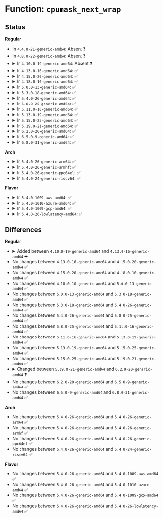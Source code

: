 # Function: <code>cpumask_next_wrap</code>

## Status
<b>Regular</b>
<ul>
<li>
In <code>4.4.0-21-generic-amd64</code>: Absent ❓
</li>
<li>
In <code>4.8.0-22-generic-amd64</code>: Absent ❓
</li>
<li>
<details>
<summary>In <code>4.10.0-19-generic-amd64</code>: Absent ❓</summary>

```json
{
  "name": "cpumask_next_wrap",
  "collision_type": "Unique Static",
  "inline_type": "Full",
  "funcs": [
    {
      "addr": 18446744071579620841,
      "name": "cpumask_next_wrap",
      "external": false,
      "loc": "kernel/sched/fair.c:5593",
      "file": "kernel/sched/fair.c",
      "inline": "not declared, inlined",
      "caller_inline": [],
      "caller_func": []
    }
  ],
  "symbols": []
}
```
</details>
</li>
<li>
<details>
<summary>In <code>4.13.0-16-generic-amd64</code>: ✅</summary>

```c
int cpumask_next_wrap(int n, const struct cpumask * mask, int start, bool wrap)
```

```json
{
  "name": "cpumask_next_wrap",
  "collision_type": "Unique Global",
  "inline_type": "No",
  "funcs": [
    {
      "addr": 18446744071588199424,
      "name": "cpumask_next_wrap",
      "external": true,
      "loc": "lib/cpumask.c:58",
      "file": "lib/cpumask.c",
      "inline": "seen, unknown",
      "caller_inline": [],
      "caller_func": [
        "kernel/sched/topology.c:build_sched_domains",
        "kernel/sched/topology.c:build_sched_domains",
        "kernel/sched/topology.c:build_sched_domains",
        "kernel/sched/topology.c:build_sched_domains"
      ]
    }
  ],
  "symbols": [
    {
      "addr": 18446744071588199424,
      "name": "cpumask_next_wrap",
      "section": ".text",
      "bind": "STB_GLOBAL",
      "size": 118
    }
  ]
}
```
</details>
</li>
<li>
<details>
<summary>In <code>4.15.0-20-generic-amd64</code>: ✅</summary>

```c
int cpumask_next_wrap(int n, const struct cpumask * mask, int start, bool wrap)
```

```json
{
  "name": "cpumask_next_wrap",
  "collision_type": "Unique Global",
  "inline_type": "No",
  "funcs": [
    {
      "addr": 18446744071588748256,
      "name": "cpumask_next_wrap",
      "external": true,
      "loc": "lib/cpumask.c:75",
      "file": "lib/cpumask.c",
      "inline": "seen, unknown",
      "caller_inline": [],
      "caller_func": [
        "kernel/sched/topology.c:build_sched_domains",
        "kernel/sched/topology.c:build_sched_domains",
        "kernel/sched/topology.c:build_sched_domains",
        "kernel/sched/topology.c:build_sched_domains"
      ]
    }
  ],
  "symbols": [
    {
      "addr": 18446744071588748256,
      "name": "cpumask_next_wrap",
      "section": ".text",
      "bind": "STB_GLOBAL",
      "size": 118
    }
  ]
}
```
</details>
</li>
<li>
<details>
<summary>In <code>4.18.0-10-generic-amd64</code>: ✅</summary>

```c
int cpumask_next_wrap(int n, const struct cpumask * mask, int start, bool wrap)
```

```json
{
  "name": "cpumask_next_wrap",
  "collision_type": "Unique Global",
  "inline_type": "No",
  "funcs": [
    {
      "addr": 18446744071589126000,
      "name": "cpumask_next_wrap",
      "external": true,
      "loc": "lib/cpumask.c:76",
      "file": "lib/cpumask.c",
      "inline": "seen, unknown",
      "caller_inline": [],
      "caller_func": [
        "kernel/sched/topology.c:build_sched_domains",
        "kernel/sched/topology.c:build_sched_domains",
        "kernel/sched/topology.c:build_sched_domains",
        "kernel/sched/topology.c:build_sched_domains"
      ]
    }
  ],
  "symbols": [
    {
      "addr": 18446744071589126000,
      "name": "cpumask_next_wrap",
      "section": ".text",
      "bind": "STB_GLOBAL",
      "size": 118
    }
  ]
}
```
</details>
</li>
<li>
<details>
<summary>In <code>5.0.0-13-generic-amd64</code>: ✅</summary>

```c
int cpumask_next_wrap(int n, const struct cpumask * mask, int start, bool wrap)
```

```json
{
  "name": "cpumask_next_wrap",
  "collision_type": "Unique Global",
  "inline_type": "No",
  "funcs": [
    {
      "addr": 18446744071589360688,
      "name": "cpumask_next_wrap",
      "external": true,
      "loc": "lib/cpumask.c:76",
      "file": "lib/cpumask.c",
      "inline": "seen, unknown",
      "caller_inline": [],
      "caller_func": [
        "kernel/sched/topology.c:build_sched_domains",
        "kernel/sched/topology.c:build_sched_domains",
        "kernel/sched/topology.c:build_sched_domains",
        "kernel/sched/topology.c:build_sched_domains"
      ]
    }
  ],
  "symbols": [
    {
      "addr": 18446744071589360688,
      "name": "cpumask_next_wrap",
      "section": ".text",
      "bind": "STB_GLOBAL",
      "size": 118
    }
  ]
}
```
</details>
</li>
<li>
<details>
<summary>In <code>5.3.0-18-generic-amd64</code>: ✅</summary>

```c
int cpumask_next_wrap(int n, const struct cpumask * mask, int start, bool wrap)
```

```json
{
  "name": "cpumask_next_wrap",
  "collision_type": "Unique Global",
  "inline_type": "No",
  "funcs": [
    {
      "addr": 18446744071589817744,
      "name": "cpumask_next_wrap",
      "external": true,
      "loc": "lib/cpumask.c:77",
      "file": "lib/cpumask.c",
      "inline": "seen, unknown",
      "caller_inline": [],
      "caller_func": [
        "kernel/sched/topology.c:build_sched_domains",
        "kernel/sched/topology.c:build_sched_domains",
        "kernel/sched/topology.c:build_overlap_sched_groups",
        "kernel/sched/topology.c:build_overlap_sched_groups"
      ]
    }
  ],
  "symbols": [
    {
      "addr": 18446744071589817744,
      "name": "cpumask_next_wrap",
      "section": ".text",
      "bind": "STB_GLOBAL",
      "size": 113
    }
  ]
}
```
</details>
</li>
<li>
<details>
<summary>In <code>5.4.0-26-generic-amd64</code>: ✅</summary>

```c
int cpumask_next_wrap(int n, const struct cpumask * mask, int start, bool wrap)
```

```json
{
  "name": "cpumask_next_wrap",
  "collision_type": "Unique Global",
  "inline_type": "No",
  "funcs": [
    {
      "addr": 18446744071590044064,
      "name": "cpumask_next_wrap",
      "external": true,
      "loc": "lib/cpumask.c:77",
      "file": "lib/cpumask.c",
      "inline": "seen, unknown",
      "caller_inline": [],
      "caller_func": [
        "kernel/sched/topology.c:build_sched_domains",
        "kernel/sched/topology.c:build_sched_domains",
        "kernel/sched/topology.c:build_overlap_sched_groups",
        "kernel/sched/topology.c:build_overlap_sched_groups",
        "kernel/padata.c:padata_find_next"
      ]
    }
  ],
  "symbols": [
    {
      "addr": 18446744071590044064,
      "name": "cpumask_next_wrap",
      "section": ".text",
      "bind": "STB_GLOBAL",
      "size": 113
    }
  ]
}
```
</details>
</li>
<li>
<details>
<summary>In <code>5.8.0-25-generic-amd64</code>: ✅</summary>

```c
int cpumask_next_wrap(int n, const struct cpumask * mask, int start, bool wrap)
```

```json
{
  "name": "cpumask_next_wrap",
  "collision_type": "Unique Global",
  "inline_type": "No",
  "funcs": [
    {
      "addr": 18446744071585037920,
      "name": "cpumask_next_wrap",
      "external": true,
      "loc": "lib/cpumask.c:77",
      "file": "lib/cpumask.c",
      "inline": "seen, unknown",
      "caller_inline": [],
      "caller_func": [
        "kernel/sched/fair.c:select_idle_capacity",
        "kernel/sched/fair.c:select_idle_capacity",
        "kernel/sched/fair.c:select_idle_cpu",
        "kernel/sched/fair.c:select_idle_cpu",
        "kernel/sched/fair.c:select_idle_cpu",
        "kernel/sched/fair.c:select_idle_cpu",
        "kernel/sched/fair.c:select_idle_core",
        "kernel/sched/fair.c:select_idle_core",
        "kernel/sched/fair.c:task_numa_assign",
        "kernel/sched/fair.c:task_numa_assign",
        "kernel/sched/topology.c:build_sched_groups",
        "kernel/sched/topology.c:build_sched_groups",
        "kernel/sched/topology.c:build_overlap_sched_groups",
        "kernel/sched/topology.c:build_overlap_sched_groups",
        "kernel/padata.c:padata_find_next"
      ]
    }
  ],
  "symbols": [
    {
      "addr": 18446744071585037920,
      "name": "cpumask_next_wrap",
      "section": ".text",
      "bind": "STB_GLOBAL",
      "size": 113
    }
  ]
}
```
</details>
</li>
<li>
<details>
<summary>In <code>5.11.0-16-generic-amd64</code>: ✅</summary>

```c
int cpumask_next_wrap(int n, const struct cpumask * mask, int start, bool wrap)
```

```json
{
  "name": "cpumask_next_wrap",
  "collision_type": "Unique Global",
  "inline_type": "No",
  "funcs": [
    {
      "addr": 18446744071585189824,
      "name": "cpumask_next_wrap",
      "external": true,
      "loc": "lib/cpumask.c:77",
      "file": "lib/cpumask.c",
      "inline": "seen, unknown",
      "caller_inline": [],
      "caller_func": [
        "kernel/sched/fair.c:select_idle_capacity",
        "kernel/sched/fair.c:select_idle_capacity",
        "kernel/sched/fair.c:select_idle_cpu",
        "kernel/sched/fair.c:select_idle_cpu",
        "kernel/sched/fair.c:select_idle_cpu",
        "kernel/sched/fair.c:select_idle_cpu",
        "kernel/sched/fair.c:select_idle_core",
        "kernel/sched/fair.c:select_idle_core",
        "kernel/sched/fair.c:task_numa_assign",
        "kernel/sched/fair.c:task_numa_assign",
        "kernel/sched/topology.c:build_sched_groups",
        "kernel/sched/topology.c:build_sched_groups",
        "kernel/sched/topology.c:build_overlap_sched_groups",
        "kernel/sched/topology.c:build_overlap_sched_groups",
        "kernel/padata.c:padata_find_next"
      ]
    }
  ],
  "symbols": [
    {
      "addr": 18446744071585189824,
      "name": "cpumask_next_wrap",
      "section": ".text",
      "bind": "STB_GLOBAL",
      "size": 113
    }
  ]
}
```
</details>
</li>
<li>
<details>
<summary>In <code>5.13.0-19-generic-amd64</code>: ✅</summary>

```c
int cpumask_next_wrap(int n, const struct cpumask * mask, int start, bool wrap)
```

```json
{
  "name": "cpumask_next_wrap",
  "collision_type": "Unique Global",
  "inline_type": "No",
  "funcs": [
    {
      "addr": 18446744071585072976,
      "name": "cpumask_next_wrap",
      "external": true,
      "loc": "lib/cpumask.c:77",
      "file": "lib/cpumask.c",
      "inline": "seen, unknown",
      "caller_inline": [],
      "caller_func": [
        "kernel/sched/fair.c:select_idle_sibling",
        "kernel/sched/fair.c:select_idle_sibling",
        "kernel/sched/fair.c:select_idle_cpu",
        "kernel/sched/fair.c:select_idle_cpu",
        "kernel/sched/fair.c:select_idle_cpu",
        "kernel/sched/fair.c:select_idle_cpu",
        "kernel/sched/fair.c:task_numa_assign",
        "kernel/sched/fair.c:task_numa_assign",
        "kernel/sched/topology.c:build_sched_domains",
        "kernel/sched/topology.c:build_sched_domains",
        "kernel/sched/topology.c:build_overlap_sched_groups",
        "kernel/sched/topology.c:build_overlap_sched_groups",
        "kernel/padata.c:padata_find_next"
      ]
    }
  ],
  "symbols": [
    {
      "addr": 18446744071585072976,
      "name": "cpumask_next_wrap",
      "section": ".text",
      "bind": "STB_GLOBAL",
      "size": 121
    }
  ]
}
```
</details>
</li>
<li>
<details>
<summary>In <code>5.15.0-25-generic-amd64</code>: ✅</summary>

```c
int cpumask_next_wrap(int n, const struct cpumask * mask, int start, bool wrap)
```

```json
{
  "name": "cpumask_next_wrap",
  "collision_type": "Unique Global",
  "inline_type": "No",
  "funcs": [
    {
      "addr": 18446744071585519664,
      "name": "cpumask_next_wrap",
      "external": true,
      "loc": "lib/cpumask.c:77",
      "file": "lib/cpumask.c",
      "inline": "seen, unknown",
      "caller_inline": [],
      "caller_func": [
        "kernel/sched/core.c:sched_core_balance",
        "kernel/sched/core.c:sched_core_balance",
        "kernel/sched/core.c:pick_next_task",
        "kernel/sched/core.c:pick_next_task",
        "kernel/sched/fair.c:select_idle_sibling",
        "kernel/sched/fair.c:select_idle_sibling",
        "kernel/sched/fair.c:select_idle_cpu",
        "kernel/sched/fair.c:select_idle_cpu",
        "kernel/sched/fair.c:select_idle_cpu",
        "kernel/sched/fair.c:select_idle_cpu",
        "kernel/sched/fair.c:task_numa_assign",
        "kernel/sched/fair.c:task_numa_assign",
        "kernel/sched/topology.c:build_sched_domains",
        "kernel/sched/topology.c:build_sched_domains",
        "kernel/sched/topology.c:build_overlap_sched_groups",
        "kernel/sched/topology.c:build_overlap_sched_groups",
        "kernel/padata.c:padata_find_next"
      ]
    }
  ],
  "symbols": [
    {
      "addr": 18446744071585519664,
      "name": "cpumask_next_wrap",
      "section": ".text",
      "bind": "STB_GLOBAL",
      "size": 121
    }
  ]
}
```
</details>
</li>
<li>
<details>
<summary>In <code>5.19.0-21-generic-amd64</code>: ✅</summary>

```c
int cpumask_next_wrap(int n, const struct cpumask * mask, int start, bool wrap)
```

```json
{
  "name": "cpumask_next_wrap",
  "collision_type": "Unique Global",
  "inline_type": "No",
  "funcs": [
    {
      "addr": 18446744071586672192,
      "name": "cpumask_next_wrap",
      "external": true,
      "loc": "lib/cpumask.c:77",
      "file": "lib/cpumask.c",
      "inline": "seen, unknown",
      "caller_inline": [],
      "caller_func": [
        "kernel/sched/core.c:sched_core_balance",
        "kernel/sched/core.c:sched_core_balance",
        "kernel/sched/core.c:pick_next_task",
        "kernel/sched/core.c:pick_next_task",
        "kernel/sched/fair.c:select_idle_sibling",
        "kernel/sched/fair.c:select_idle_sibling",
        "kernel/sched/fair.c:select_idle_cpu",
        "kernel/sched/fair.c:select_idle_cpu",
        "kernel/sched/fair.c:task_numa_assign",
        "kernel/sched/fair.c:task_numa_assign",
        "kernel/sched/build_utility.c:build_sched_domains",
        "kernel/sched/build_utility.c:build_sched_domains",
        "kernel/sched/build_utility.c:build_overlap_sched_groups",
        "kernel/sched/build_utility.c:build_overlap_sched_groups",
        "kernel/padata.c:padata_find_next"
      ]
    }
  ],
  "symbols": [
    {
      "addr": 18446744071586672192,
      "name": "cpumask_next_wrap",
      "section": ".text",
      "bind": "STB_GLOBAL",
      "size": 153
    }
  ]
}
```
</details>
</li>
<li>
<details>
<summary>In <code>6.2.0-20-generic-amd64</code>: ✅</summary>

```c
unsigned int cpumask_next_wrap(int n, const struct cpumask * mask, int start, bool wrap)
```

```json
{
  "name": "cpumask_next_wrap",
  "collision_type": "Unique Global",
  "inline_type": "No",
  "funcs": [
    {
      "addr": 18446744071595751680,
      "name": "cpumask_next_wrap",
      "external": true,
      "loc": "lib/cpumask.c:22",
      "file": "lib/cpumask.c",
      "inline": "seen, unknown",
      "caller_inline": [],
      "caller_func": [
        "kernel/padata.c:padata_find_next"
      ]
    }
  ],
  "symbols": [
    {
      "addr": 18446744071595751680,
      "name": "cpumask_next_wrap",
      "section": ".text",
      "bind": "STB_GLOBAL",
      "size": 132
    }
  ]
}
```
</details>
</li>
<li>
<details>
<summary>In <code>6.5.0-9-generic-amd64</code>: ✅</summary>

```c
unsigned int cpumask_next_wrap(int n, const struct cpumask * mask, int start, bool wrap)
```

```json
{
  "name": "cpumask_next_wrap",
  "collision_type": "Unique Global",
  "inline_type": "No",
  "funcs": [
    {
      "addr": 18446744071596276064,
      "name": "cpumask_next_wrap",
      "external": true,
      "loc": "lib/cpumask.c:22",
      "file": "lib/cpumask.c",
      "inline": "seen, unknown",
      "caller_inline": [],
      "caller_func": [
        "kernel/padata.c:padata_find_next",
        "drivers/net/virtio_net.c:virtnet_set_affinity"
      ]
    }
  ],
  "symbols": [
    {
      "addr": 18446744071596276064,
      "name": "cpumask_next_wrap",
      "section": ".text",
      "bind": "STB_GLOBAL",
      "size": 132
    }
  ]
}
```
</details>
</li>
<li>
<details>
<summary>In <code>6.8.0-31-generic-amd64</code>: ✅</summary>

```c
unsigned int cpumask_next_wrap(int n, const struct cpumask * mask, int start, bool wrap)
```

```json
{
  "name": "cpumask_next_wrap",
  "collision_type": "Unique Global",
  "inline_type": "No",
  "funcs": [
    {
      "addr": 18446744071597160752,
      "name": "cpumask_next_wrap",
      "external": true,
      "loc": "lib/cpumask.c:22",
      "file": "lib/cpumask.c",
      "inline": "seen, unknown",
      "caller_inline": [],
      "caller_func": [
        "kernel/padata.c:padata_find_next",
        "drivers/net/virtio_net.c:virtnet_set_affinity",
        "lib/objpool.c:objpool_pop"
      ]
    }
  ],
  "symbols": [
    {
      "addr": 18446744071597160752,
      "name": "cpumask_next_wrap",
      "section": ".text",
      "bind": "STB_GLOBAL",
      "size": 132
    }
  ]
}
```
</details>
</li>
</ul>
<b>Arch</b>
<ul>
<li>
<details>
<summary>In <code>5.4.0-26-generic-arm64</code>: ✅</summary>

```c
int cpumask_next_wrap(int n, const struct cpumask * mask, int start, bool wrap)
```

```json
{
  "name": "cpumask_next_wrap",
  "collision_type": "Unique Global",
  "inline_type": "No",
  "funcs": [
    {
      "addr": 18446603336503805192,
      "name": "cpumask_next_wrap",
      "external": true,
      "loc": "lib/cpumask.c:77",
      "file": "lib/cpumask.c",
      "inline": "seen, unknown",
      "caller_inline": [],
      "caller_func": [
        "kernel/sched/topology.c:build_sched_domains",
        "kernel/sched/topology.c:build_sched_domains",
        "kernel/sched/topology.c:build_sched_domains",
        "kernel/sched/topology.c:build_overlap_sched_groups",
        "kernel/sched/topology.c:build_overlap_sched_groups",
        "kernel/padata.c:padata_find_next"
      ]
    }
  ],
  "symbols": [
    {
      "addr": 18446603336503805192,
      "name": "cpumask_next_wrap",
      "section": ".text",
      "bind": "STB_GLOBAL",
      "size": 132
    }
  ]
}
```
</details>
</li>
<li>
<details>
<summary>In <code>5.4.0-26-generic-armhf</code>: ✅</summary>

```c
int cpumask_next_wrap(int n, const struct cpumask * mask, int start, bool wrap)
```

```json
{
  "name": "cpumask_next_wrap",
  "collision_type": "Unique Global",
  "inline_type": "No",
  "funcs": [
    {
      "addr": 3236428328,
      "name": "cpumask_next_wrap",
      "external": true,
      "loc": "lib/cpumask.c:77",
      "file": "lib/cpumask.c",
      "inline": "seen, unknown",
      "caller_inline": [],
      "caller_func": [
        "kernel/sched/fair.c:select_task_rq_fair",
        "kernel/sched/fair.c:select_task_rq_fair",
        "kernel/sched/fair.c:select_task_rq_fair",
        "kernel/sched/topology.c:build_sched_domains",
        "kernel/sched/topology.c:build_sched_domains",
        "kernel/sched/topology.c:build_overlap_sched_groups",
        "kernel/sched/topology.c:build_overlap_sched_groups",
        "kernel/padata.c:padata_find_next"
      ]
    }
  ],
  "symbols": [
    {
      "addr": 3236428328,
      "name": "cpumask_next_wrap",
      "section": ".text",
      "bind": "STB_GLOBAL",
      "size": 96
    }
  ]
}
```
</details>
</li>
<li>
<details>
<summary>In <code>5.4.0-26-generic-ppc64el</code>: ✅</summary>

```c
int cpumask_next_wrap(int n, const struct cpumask * mask, int start, bool wrap)
```

```json
{
  "name": "cpumask_next_wrap",
  "collision_type": "Unique Global",
  "inline_type": "No",
  "funcs": [
    {
      "addr": 13835058055297644304,
      "name": "cpumask_next_wrap",
      "external": true,
      "loc": "lib/cpumask.c:77",
      "file": "lib/cpumask.c",
      "inline": "seen, unknown",
      "caller_inline": [],
      "caller_func": [
        "kernel/sched/topology.c:build_sched_domains",
        "kernel/sched/topology.c:build_sched_domains",
        "kernel/sched/topology.c:build_sched_domains",
        "kernel/sched/topology.c:build_overlap_sched_groups",
        "kernel/sched/topology.c:build_overlap_sched_groups",
        "kernel/padata.c:padata_find_next"
      ]
    }
  ],
  "symbols": [
    {
      "addr": 13835058055297644304,
      "name": "cpumask_next_wrap",
      "section": ".text",
      "bind": "STB_GLOBAL",
      "size": 212
    }
  ]
}
```
</details>
</li>
<li>
<details>
<summary>In <code>5.4.0-24-generic-riscv64</code>: ✅</summary>

```c
int cpumask_next_wrap(int n, const struct cpumask * mask, int start, bool wrap)
```

```json
{
  "name": "cpumask_next_wrap",
  "collision_type": "Unique Global",
  "inline_type": "No",
  "funcs": [
    {
      "addr": 18446743936279702072,
      "name": "cpumask_next_wrap",
      "external": true,
      "loc": "lib/cpumask.c:77",
      "file": "lib/cpumask.c",
      "inline": "seen, unknown",
      "caller_inline": [],
      "caller_func": [
        "kernel/sched/fair.c:select_task_rq_fair",
        "kernel/sched/fair.c:select_task_rq_fair",
        "kernel/sched/fair.c:select_task_rq_fair",
        "kernel/sched/topology.c:build_sched_domains",
        "kernel/sched/topology.c:build_sched_domains",
        "kernel/sched/topology.c:build_sched_domains",
        "kernel/sched/topology.c:build_sched_domains",
        "kernel/padata.c:padata_find_next"
      ]
    }
  ],
  "symbols": [
    {
      "addr": 18446743936279702072,
      "name": "cpumask_next_wrap",
      "section": ".text",
      "bind": "STB_GLOBAL",
      "size": 88
    }
  ]
}
```
</details>
</li>
</ul>
<b>Flavor</b>
<ul>
<li>
<details>
<summary>In <code>5.4.0-1009-aws-amd64</code>: ✅</summary>

```c
int cpumask_next_wrap(int n, const struct cpumask * mask, int start, bool wrap)
```

```json
{
  "name": "cpumask_next_wrap",
  "collision_type": "Unique Global",
  "inline_type": "No",
  "funcs": [
    {
      "addr": 18446744071589646320,
      "name": "cpumask_next_wrap",
      "external": true,
      "loc": "lib/cpumask.c:77",
      "file": "lib/cpumask.c",
      "inline": "seen, unknown",
      "caller_inline": [],
      "caller_func": [
        "kernel/sched/topology.c:build_sched_domains",
        "kernel/sched/topology.c:build_sched_domains",
        "kernel/sched/topology.c:build_overlap_sched_groups",
        "kernel/sched/topology.c:build_overlap_sched_groups",
        "kernel/padata.c:padata_find_next"
      ]
    }
  ],
  "symbols": [
    {
      "addr": 18446744071589646320,
      "name": "cpumask_next_wrap",
      "section": ".text",
      "bind": "STB_GLOBAL",
      "size": 113
    }
  ]
}
```
</details>
</li>
<li>
<details>
<summary>In <code>5.4.0-1010-azure-amd64</code>: ✅</summary>

```c
int cpumask_next_wrap(int n, const struct cpumask * mask, int start, bool wrap)
```

```json
{
  "name": "cpumask_next_wrap",
  "collision_type": "Unique Global",
  "inline_type": "No",
  "funcs": [
    {
      "addr": 18446744071589372192,
      "name": "cpumask_next_wrap",
      "external": true,
      "loc": "lib/cpumask.c:77",
      "file": "lib/cpumask.c",
      "inline": "seen, unknown",
      "caller_inline": [],
      "caller_func": [
        "kernel/sched/topology.c:build_sched_domains",
        "kernel/sched/topology.c:build_sched_domains",
        "kernel/sched/topology.c:build_overlap_sched_groups",
        "kernel/sched/topology.c:build_overlap_sched_groups",
        "kernel/padata.c:padata_find_next",
        "drivers/scsi/storvsc_drv.c:storvsc_queuecommand",
        "drivers/scsi/storvsc_drv.c:storvsc_queuecommand"
      ]
    }
  ],
  "symbols": [
    {
      "addr": 18446744071589372192,
      "name": "cpumask_next_wrap",
      "section": ".text",
      "bind": "STB_GLOBAL",
      "size": 113
    }
  ]
}
```
</details>
</li>
<li>
<details>
<summary>In <code>5.4.0-1009-gcp-amd64</code>: ✅</summary>

```c
int cpumask_next_wrap(int n, const struct cpumask * mask, int start, bool wrap)
```

```json
{
  "name": "cpumask_next_wrap",
  "collision_type": "Unique Global",
  "inline_type": "No",
  "funcs": [
    {
      "addr": 18446744071590089696,
      "name": "cpumask_next_wrap",
      "external": true,
      "loc": "lib/cpumask.c:77",
      "file": "lib/cpumask.c",
      "inline": "seen, unknown",
      "caller_inline": [],
      "caller_func": [
        "kernel/sched/topology.c:build_sched_domains",
        "kernel/sched/topology.c:build_sched_domains",
        "kernel/sched/topology.c:build_overlap_sched_groups",
        "kernel/sched/topology.c:build_overlap_sched_groups",
        "kernel/padata.c:padata_find_next"
      ]
    }
  ],
  "symbols": [
    {
      "addr": 18446744071590089696,
      "name": "cpumask_next_wrap",
      "section": ".text",
      "bind": "STB_GLOBAL",
      "size": 113
    }
  ]
}
```
</details>
</li>
<li>
<details>
<summary>In <code>5.4.0-26-lowlatency-amd64</code>: ✅</summary>

```c
int cpumask_next_wrap(int n, const struct cpumask * mask, int start, bool wrap)
```

```json
{
  "name": "cpumask_next_wrap",
  "collision_type": "Unique Global",
  "inline_type": "No",
  "funcs": [
    {
      "addr": 18446744071590139952,
      "name": "cpumask_next_wrap",
      "external": true,
      "loc": "lib/cpumask.c:77",
      "file": "lib/cpumask.c",
      "inline": "seen, unknown",
      "caller_inline": [],
      "caller_func": [
        "kernel/sched/topology.c:build_sched_domains",
        "kernel/sched/topology.c:build_sched_domains",
        "kernel/sched/topology.c:build_overlap_sched_groups",
        "kernel/sched/topology.c:build_overlap_sched_groups",
        "kernel/padata.c:padata_find_next"
      ]
    }
  ],
  "symbols": [
    {
      "addr": 18446744071590139952,
      "name": "cpumask_next_wrap",
      "section": ".text",
      "bind": "STB_GLOBAL",
      "size": 113
    }
  ]
}
```
</details>
</li>
</ul>

## Differences
<b>Regular</b>
<ul>
<li>
<details>
<summary>Added between <code>4.10.0-19-generic-amd64</code> and <code>4.13.0-16-generic-amd64</code> ➕</summary>

```c
int cpumask_next_wrap(int n, const struct cpumask * mask, int start, bool wrap)
```
</details>
</li>
<li>
No changes between <code>4.13.0-16-generic-amd64</code> and <code>4.15.0-20-generic-amd64</code> ✅
</li>
<li>
No changes between <code>4.15.0-20-generic-amd64</code> and <code>4.18.0-10-generic-amd64</code> ✅
</li>
<li>
No changes between <code>4.18.0-10-generic-amd64</code> and <code>5.0.0-13-generic-amd64</code> ✅
</li>
<li>
No changes between <code>5.0.0-13-generic-amd64</code> and <code>5.3.0-18-generic-amd64</code> ✅
</li>
<li>
No changes between <code>5.3.0-18-generic-amd64</code> and <code>5.4.0-26-generic-amd64</code> ✅
</li>
<li>
No changes between <code>5.4.0-26-generic-amd64</code> and <code>5.8.0-25-generic-amd64</code> ✅
</li>
<li>
No changes between <code>5.8.0-25-generic-amd64</code> and <code>5.11.0-16-generic-amd64</code> ✅
</li>
<li>
No changes between <code>5.11.0-16-generic-amd64</code> and <code>5.13.0-19-generic-amd64</code> ✅
</li>
<li>
No changes between <code>5.13.0-19-generic-amd64</code> and <code>5.15.0-25-generic-amd64</code> ✅
</li>
<li>
No changes between <code>5.15.0-25-generic-amd64</code> and <code>5.19.0-21-generic-amd64</code> ✅
</li>
<li>
<details>
<summary>Changed between <code>5.19.0-21-generic-amd64</code> and <code>6.2.0-20-generic-amd64</code> ❓</summary>
<ul>
<li>
<b>Return type changed. </b>
<code>int</code> ➡️ <code>unsigned int</code>
</li>
</ul>
</details>
</li>
<li>
No changes between <code>6.2.0-20-generic-amd64</code> and <code>6.5.0-9-generic-amd64</code> ✅
</li>
<li>
No changes between <code>6.5.0-9-generic-amd64</code> and <code>6.8.0-31-generic-amd64</code> ✅
</li>
</ul>
<b>Arch</b>
<ul>
<li>
No changes between <code>5.4.0-26-generic-amd64</code> and <code>5.4.0-26-generic-arm64</code> ✅
</li>
<li>
No changes between <code>5.4.0-26-generic-amd64</code> and <code>5.4.0-26-generic-armhf</code> ✅
</li>
<li>
No changes between <code>5.4.0-26-generic-amd64</code> and <code>5.4.0-26-generic-ppc64el</code> ✅
</li>
<li>
No changes between <code>5.4.0-26-generic-amd64</code> and <code>5.4.0-24-generic-riscv64</code> ✅
</li>
</ul>
<b>Flavor</b>
<ul>
<li>
No changes between <code>5.4.0-26-generic-amd64</code> and <code>5.4.0-1009-aws-amd64</code> ✅
</li>
<li>
No changes between <code>5.4.0-26-generic-amd64</code> and <code>5.4.0-1010-azure-amd64</code> ✅
</li>
<li>
No changes between <code>5.4.0-26-generic-amd64</code> and <code>5.4.0-1009-gcp-amd64</code> ✅
</li>
<li>
No changes between <code>5.4.0-26-generic-amd64</code> and <code>5.4.0-26-lowlatency-amd64</code> ✅
</li>
</ul>
